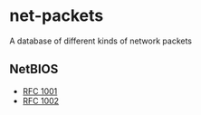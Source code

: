 # net-packets
A database of different kinds of network packets

## NetBIOS

- [RFC 1001](https://tools.ietf.org/html/rfc1001)
- [RFC 1002](https://tools.ietf.org/html/rfc1002)

